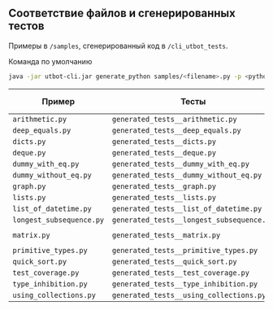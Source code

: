 ## Соответствие файлов и сгенерированных тестов

Примеры в `/samples`, сгенерированный код в `/cli_utbot_tests`.

Команда по умолчанию
```bash
java -jar utbot-cli.jar generate_python samples/<filename>.py -p <python_path> -o cli_utbot_tests/<output_file>.py -s samples/ ----timeout-for-run 500 --timeout 10000 --visit-only-specified-source
```

| Пример                   | Тесты                                     | Дополнительные аргументы                  |
|--------------------------|-------------------------------------------|-------------------------------------------|
| `arithmetic.py`          | `generated_tests__arithmetic.py`          |                                           |
| `deep_equals.py`         | `generated_tests__deep_equals.py`         |                                           |
| `dicts.py`               | `generated_tests__dicts.py`               | `-c Dictionary -m translate`              |
| `deque.py`               | `generated_tests__deque.py`               |                                           |
| `dummy_with_eq.py`       | `generated_tests__dummy_with_eq.py`       | `-c Dummy -m propogate`                   |
| `dummy_without_eq.py`    | `generated_tests__dummy_without_eq.py`    | `-c Dummy -m propogate`                   |
| `graph.py`               | `generated_tests__graph.py`               |                                           |
| `lists.py`               | `generated_tests__lists.py`               |                                           |
| `list_of_datetime.py`    | `generated_tests__list_of_datetime.py`    |                                           |
| `longest_subsequence.py` | `generated_tests__longest_subsequence.py` |                                           |
| `matrix.py`              | `generated_tests__matrix.py`              | `-c Matrix -m __add__,__mul__,__matmul__` |
| `primitive_types.py`     | `generated_tests__primitive_types.py`     |                                           |
| `quick_sort.py`          | `generated_tests__quick_sort.py`          |                                           |
| `test_coverage.py`       | `generated_tests__test_coverage.py`       |                                           |
| `type_inhibition.py`     | `generated_tests__type_inhibition.py`     |                                           |
| `using_collections.py`   | `generated_tests__using_collections.py`   |                                           |
